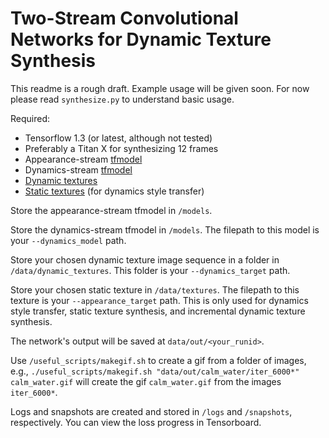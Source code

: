 # Two-Stream Convolutional Networks for Dynamic Texture Synthesis

This readme is a rough draft. Example usage will be given soon. For now please read `synthesize.py` to understand basic usage.

Required:
- Tensorflow 1.3 (or latest, although not tested)
- Preferably a Titan X for synthesizing 12 frames
- Appearance-stream [tfmodel](https://drive.google.com/open?id=19KkFi92oWLzuOWnGo6Zsqe-2CCXFAoXZ)
- Dynamics-stream [tfmodel](https://drive.google.com/open?id=1DHnzoNO-iTgMUTbUOLrigEmpPHmn_mT1)
- [Dynamic textures](https://drive.google.com/open?id=0B5T9jWfa9iDySWJHZnpNZ2dHWUk)
- [Static textures](https://drive.google.com/open?id=11yMiPXiuYvLCyoLfQf_dEG6kuav8h6_3) (for dynamics style transfer)

Store the appearance-stream tfmodel in `/models`.

Store the dynamics-stream tfmodel in `/models`. The filepath to this model is your `--dynamics_model` path.

Store your chosen dynamic texture image sequence in a folder in `/data/dynamic_textures`. This folder is your `--dynamics_target` path.

Store your chosen static texture in `/data/textures`. The filepath to this texture is your `--appearance_target` path. This is only used for dynamics style transfer, static texture synthesis, and incremental dynamic texture synthesis.

The network's output will be saved at `data/out/<your_runid>`.

Use `/useful_scripts/makegif.sh` to create a gif from a folder of images, e.g., `./useful_scripts/makegif.sh "data/out/calm_water/iter_6000*" calm_water.gif` will create the gif `calm_water.gif` from the images `iter_6000*`.

Logs and snapshots are created and stored in `/logs` and `/snapshots`, respectively. You can view the loss progress in Tensorboard.

